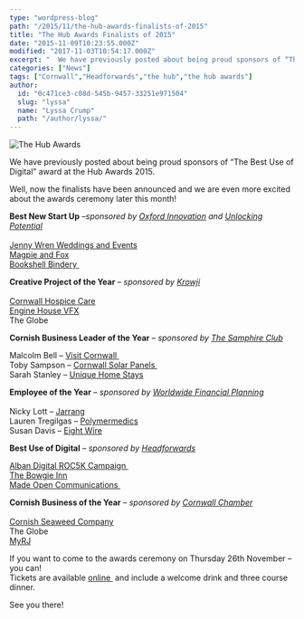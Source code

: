 ```yaml
---
type: "wordpress-blog"
path: "/2015/11/the-hub-awards-finalists-of-2015"
title: "The Hub Awards Finalists of 2015"
date: "2015-11-09T10:23:55.000Z"
modified: "2017-11-03T10:54:17.000Z"
excerpt: "  We have previously posted about being proud sponsors of “The Best Use of Digital” award at the Hub Awards 2015. Well, now the finalists have been announced and we are even more excited about the awards ceremony later this month! Best New Start Up –sponsored by Oxford Innovation and Unlocking Potential Jenny Wren Weddings …"
categories: ["News"]
tags: ["Cornwall","Headforwards","the hub","the hub awards"]
author:
  id: "0c471ce3-c08d-545b-9457-33251e971504"
  slug: "lyssa"
  name: "Lyssa Crump"
  path: "/author/lyssa/"
---
```


<section class="gallery">


![The Hub Awards](/wp-content/uploads/2015/11/TheHubSponsor.jpg)

</section>



We have previously posted about being proud sponsors of “The Best Use of Digital” award at the Hub Awards 2015.

Well, now the finalists have been announced and we are even more excited about the awards ceremony later this month!

**Best New Start Up** –_sponsored by [Oxford Innovation](http://oxin.co.uk/) and_ [_Unlocking Potential_  
](http://www.unlocking-potential.co.uk/)  
[Jenny Wren Weddings and Events](http://www.jennywrenweddingsandevents.co.uk/)  
[Magpie and Fox](http://www.magpieandfoxshop.co.uk/)  
[Bookshell Bindery ](http://www.bookshellbindery.com/)

**Creative Project of the Year** – _sponsored by_ [_Krowji_  
](http://www.krowji.org.uk/)  
[Cornwall Hospice Care](https://www.cornwallhospicecare.co.uk/)  
[Engine House VFX](http://www.engine-house.co.uk/)  
The Globe

**Cornish Business Leader of the Year** – _sponsored by [The Samphire Club](http://www.thesamphireclub.co.uk/)_

Malcolm Bell – [Visit Cornwall ](https://www.visitcornwall.com/)  
Toby Sampson – [Cornwall Solar Panels ](http://www.cornwallsolarpanels.co.uk/)  
Sarah Stanley – [Unique Home Stays](http://www.uniquehomestays.com/)

**Employee of the Year** – _sponsored by_ [_Worldwide Financial Planning_  
](http://www.wwfp.net/)  
Nicky Lott – [Jarrang](http://jarrang.com/)  
Lauren Tregilgas – [Polymermedics](http://www.polymermedics.com/site/)  
Susan Davis – [Eight Wire](http://8wire.co.uk/)

**Best Use of Digital** – _sponsored by [Headforwards](http://www.headforwards.com/)_

[Alban Digital ROC5K Campaign ](http://www.alban.co/)  
[The Bowgie Inn](http://bowgie.com/)  
[Made Open Communications ](http://www.madeopen.co.uk/)

**Cornish Business of the Year** – _sponsored by_ [_Cornwall Chamber_  
](http://www.cornwallchamber.co.uk/)  
[Cornish Seaweed Company](http://cornishseaweed.co.uk/)  
The Globe  
[MyRJ](http://www.myrj.co.uk/)

If you want to come to the awards ceremony on Thursday 26th November – you can!  
Tickets are available [online ](https://cornwallhub.org/awardtickets/hub-tickets/) and include a welcome drink and three course dinner.

See you there!
